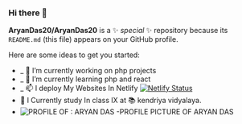 ### Hi there 👋

**AryanDas20/AryanDas20** is a ✨ _special_ ✨ repository because its `README.md` (this file) appears on your GitHub profile.

Here are some ideas to get you started:

- _ 🔭 I’m currently working on php projects
- _ 🌱 I’m currently learning php and react
- _ 📫 I deploy My Websites In Netlify 
[![Netlify Status](https://api.netlify.com/api/v1/badges/c9636386-1bac-4321-ac59-1b4e475f5c12/deploy-status)](https://app.netlify.com/sites/aryandas/deploys)
- :apple: I Currently study In class IX at :books: kendriya vidyalaya. 
- ![PROFILE OF : ARYAN DAS](https://avatars.githubusercontent.com/u/52379911?s=200&u=8be10a7e7c0c0fb1cdab187ed5d4e885e78a4c06&v=4)
-PROFILE PICTURE OF ARYAN DAS


